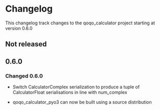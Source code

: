 # Changelog

This changelog track changes to the qoqo_calculator project starting at version 0.6.0

## Not released

## 0.6.0

### Changed 0.6.0

* Switch CalculatorComplex serialization to produce a tuple of CalculatorFloat serialisations in line with num_complex

* qoqo_calculator_pyo3 can now be built using a source distribution
